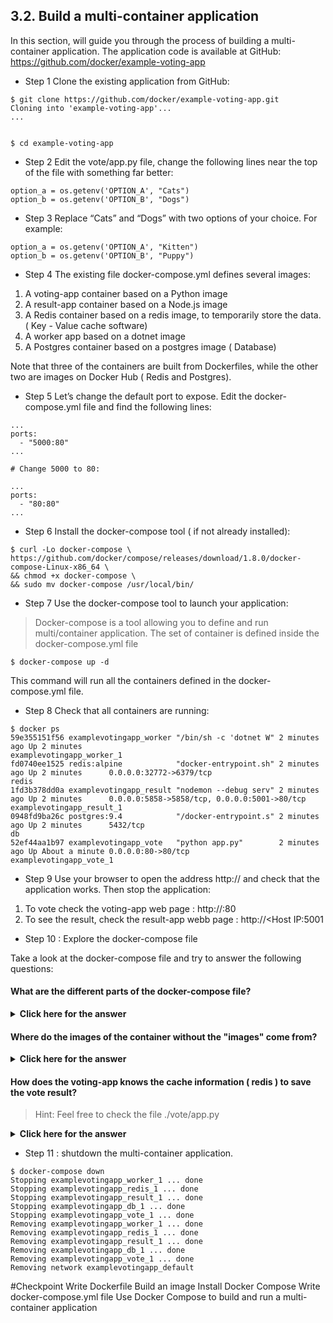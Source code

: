 ## 3.2. Build a multi-container application
In this section, will guide you through the process of building a multi-container application. The application code is available at GitHub:
https://github.com/docker/example-voting-app
* Step 1 Clone the existing application from GitHub:

```{r, engine='bash', count_lines}
$ git clone https://github.com/docker/example-voting-app.git
Cloning into 'example-voting-app'...
...


$ cd example-voting-app
```

* Step 2 Edit the vote/app.py file, change the following lines near the top of the file with something far better:

```{r, engine='bash', count_lines}
option_a = os.getenv('OPTION_A', "Cats")
option_b = os.getenv('OPTION_B', "Dogs")
```
* Step 3 Replace “Cats” and “Dogs”  with two options of your choice. For example:

```{r, engine='bash', count_lines}
option_a = os.getenv('OPTION_A', "Kitten")
option_b = os.getenv('OPTION_B', "Puppy")
```

* Step 4 The existing file docker-compose.yml defines several images:

1. A voting-app container based on a Python image
2. A result-app container based on a Node.js image
3. A Redis container based on a redis image, to temporarily store the data. ( Key - Value cache software)
4. A worker app based on a dotnet image
5. A Postgres container based on a postgres image ( Database)

Note that three of the containers are built from Dockerfiles, while the other two are images on Docker Hub ( Redis and Postgres).

* Step 5 Let’s change the default port to expose. Edit the docker-compose.yml file and find the following lines:

```{r, engine='bash', count_lines}
...
ports:
  - "5000:80"
...

# Change 5000 to 80:

...
ports:
  - "80:80"
...
```

* Step 6 Install the docker-compose tool ( if not already installed):

```{r, engine='bash', count_lines}
$ curl -Lo docker-compose \
https://github.com/docker/compose/releases/download/1.8.0/docker-compose-Linux-x86_64 \
&& chmod +x docker-compose \
&& sudo mv docker-compose /usr/local/bin/
```

* Step 7 Use the docker-compose tool to launch your application:

> Docker-compose is a tool allowing you to define and run multi/container application.
> The set of container is defined inside the docker-compose.yml file

```{r, engine='bash', count_lines}
$ docker-compose up -d
```

This command will run all the containers defined in the docker-compose.yml file.

* Step 8 Check that all containers are running:

```{r, engine='bash', count_lines}
$ docker ps
59e355151f56 examplevotingapp_worker "/bin/sh -c 'dotnet W" 2 minutes ago Up 2 minutes                                                     examplevotingapp_worker_1
fd0740ee1525 redis:alpine            "docker-entrypoint.sh" 2 minutes ago Up 2 minutes      0.0.0.0:32772->6379/tcp                        redis
1fd3b378dd0a examplevotingapp_result "nodemon --debug serv" 2 minutes ago Up 2 minutes      0.0.0.0:5858->5858/tcp, 0.0.0.0:5001->80/tcp   examplevotingapp_result_1
0948fd9ba26c postgres:9.4            "/docker-entrypoint.s" 2 minutes ago Up 2 minutes      5432/tcp                                       db
52ef44aa1b97 examplevotingapp_vote   "python app.py"        2 minutes ago Up About a minute 0.0.0.0:80->80/tcp                             examplevotingapp_vote_1
```

* Step 9 Use your browser to open the address http://<Host IP> and check that the application works. Then stop the application:

1. To vote check the voting-app web page : http://<Host IP>:80
2. To see the result, check the result-app webb page : http://<Host IP:5001

* Step 10 : Explore the docker-compose file

Take a look at the docker-compose file and try to answer the following questions:

#### What are the different parts of the docker-compose file?

<details>
<summary><b>Click here for the answer</b></summary>

In this file, we can see three different information
1. Version : ( here 3) Indicates to docker-compose the version of the docker-file ( along the different docker-compose the syntax evolved a little bit).
2. Services : List and specification of the different container to start.
3. Volumes : List and specification of the docker volume that may be used by the containers.
</details>


#### Where do the images of the container without the "images" come from?

<details>
<summary><b>Click here for the answer</b></summary>

These "image-less" containers have the image field replace with the field "build", which indicates the location of the 
container Dockerfile.
</details>

#### How does the voting-app knows the cache information ( redis ) to save the vote result?

> Hint: Feel free to check the file ./vote/app.py

<details>
<summary><b>Click here for the answer</b></summary>


Here the redis information are semi hard-coded in the code. The voting-app point to the "redis" domain name. Since the redis container
is linked to the voting-app container, the "redis" domain name will be automatically translated to the redis ip.

```python
def get_redis():
    if not hasattr(g, 'redis'):
        g.redis = Redis(host="redis", db=0, socket_timeout=5)
    return g.redis
```

</details>






* Step 11 : shutdown the multi-container application.

```{r, engine='bash', count_lines}
$ docker-compose down
Stopping examplevotingapp_worker_1 ... done
Stopping examplevotingapp_redis_1 ... done
Stopping examplevotingapp_result_1 ... done
Stopping examplevotingapp_db_1 ... done
Stopping examplevotingapp_vote_1 ... done
Removing examplevotingapp_worker_1 ... done
Removing examplevotingapp_redis_1 ... done
Removing examplevotingapp_result_1 ... done
Removing examplevotingapp_db_1 ... done
Removing examplevotingapp_vote_1 ... done
Removing network examplevotingapp_default
```

#Checkpoint
Write Dockerfile
Build an image
Install Docker Compose
Write docker-compose.yml file
Use Docker Compose to build and run a multi-container application
